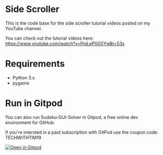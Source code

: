 # Side Scroller

This is the code base for the side scroller tutorial videos posted on my YouTube channel. 

You can check out the tutorial videos here: https://www.youtube.com/watch?v=PjgLeP0G5Yw&t=53s

# Requirements
- Python 3.x
- pygame

# Run in Gitpod

You can also run Sudoku-GUI-Solver in Gitpod, a free online dev environment for GitHub:

If you're intersted in a paid subscription with GitPod use the coupon code: TECHWITHTIM19

[![Open in Gitpod](https://gitpod.io/button/open-in-gitpod.svg)](https://gitpod.io/#https://github.com/techwithtim/Side-Scroller-Game/blob/master/main.py)

